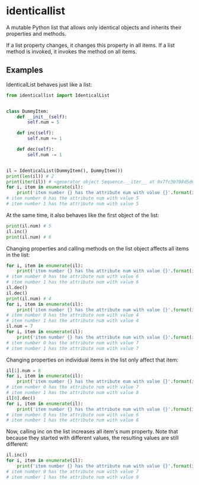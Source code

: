 # identicallist

A mutable Python list that allows only identical objects and inherits their properties and methods.

If a list property changes, it changes this property in all items.
If a list method is invoked, it invokes the method on all items.

## Examples

IdenticalList behaves just like a list:

```python
from identicallist import IdenticalList


class DummyItem:
    def __init__(self):
        self.num = 5

    def inc(self):
        self.num += 1

    def dec(self):
        self.num -= 1


il = IdenticalList(DummyItem(), DummyItem())
print(len(il)) # 2
print(iter(il)) # <generator object Sequence.__iter__ at 0x7fc3b708d5d0>
for i, item in enumerate(il):
    print('item number {} has the attribute num with value {}'.format(i, item.num))
# item number 0 has the attribute num with value 5
# item number 1 has the attribute num with value 5
```
At the same time, it also behaves like the first object of the list:
```python
print(il.num) # 5
il.inc()
print(il.num) # 6
```
Changing properties and calling methods on the list object affects all items in the list:
```python
for i, item in enumerate(il):
    print('item number {} has the attribute num with value {}'.format(i, item.num))
# item number 0 has the attribute num with value 6
# item number 1 has the attribute num with value 6
il.dec()
il.dec()
print(il.num) # 4
for i, item in enumerate(il):
    print('item number {} has the attribute num with value {}'.format(i, item.num))
# item number 0 has the attribute num with value 4
# item number 1 has the attribute num with value 4
il.num = 7
for i, item in enumerate(il):
    print('item number {} has the attribute num with value {}'.format(i, item.num))
# item number 0 has the attribute num with value 7
# item number 1 has the attribute num with value 7
```
Changing properties on individual items in the list only affect that item:
```python
il[1].num = 8
for i, item in enumerate(il):
    print('item number {} has the attribute num with value {}'.format(i, item.num))
# item number 0 has the attribute num with value 7
# item number 1 has the attribute num with value 8
il[0].dec()
for i, item in enumerate(il):
    print('item number {} has the attribute num with value {}'.format(i, item.num))
# item number 0 has the attribute num with value 6
# item number 1 has the attribute num with value 8
```
Now, calling inc on the list increases all item's num property. Note that because they started with different values, the resulting values are still different:
```python
il.inc()
for i, item in enumerate(il):
    print('item number {} has the attribute num with value {}'.format(i, item.num))
# item number 0 has the attribute num with value 7
# item number 1 has the attribute num with value 9
```